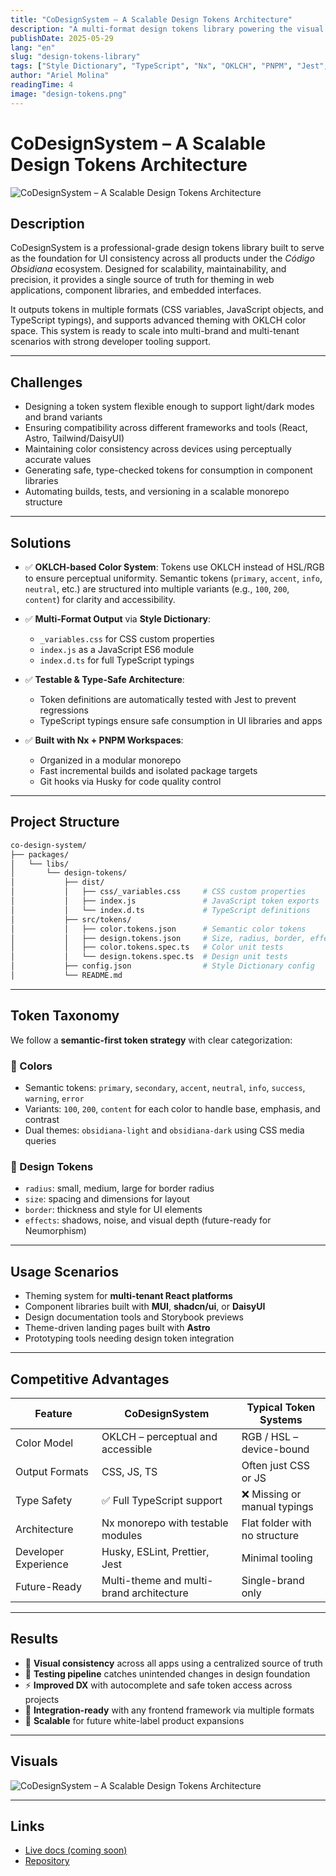 ```yaml
---
title: "CoDesignSystem – A Scalable Design Tokens Architecture"
description: "A multi-format design tokens library powering the visual foundation of Código Obsidiana’s frontend ecosystem."
publishDate: 2025-05-29
lang: "en"
slug: "design-tokens-library"
tags: ["Style Dictionary", "TypeScript", "Nx", "OKLCH", "PNPM", "Jest", "ESLint", "Prettier"]
author: "Ariel Molina"
readingTime: 4
image: "design-tokens.png"
---
```


# CoDesignSystem – A Scalable Design Tokens Architecture

![CoDesignSystem – A Scalable Design Tokens Architecture](/assets/blog/design-tokens.png)

## Description

CoDesignSystem is a professional-grade design tokens library built to serve as the foundation for UI consistency across all products under the *Código Obsidiana* ecosystem. Designed for scalability, maintainability, and precision, it provides a single source of truth for theming in web applications, component libraries, and embedded interfaces.

It outputs tokens in multiple formats (CSS variables, JavaScript objects, and TypeScript typings), and supports advanced theming with OKLCH color space. This system is ready to scale into multi-brand and multi-tenant scenarios with strong developer tooling support.

---

## Challenges

- Designing a token system flexible enough to support light/dark modes and brand variants
- Ensuring compatibility across different frameworks and tools (React, Astro, Tailwind/DaisyUI)
- Maintaining color consistency across devices using perceptually accurate values
- Generating safe, type-checked tokens for consumption in component libraries
- Automating builds, tests, and versioning in a scalable monorepo structure

---

## Solutions

- ✅ **OKLCH-based Color System**: Tokens use OKLCH instead of HSL/RGB to ensure perceptual uniformity. Semantic tokens (`primary`, `accent`, `info`, `neutral`, etc.) are structured into multiple variants (e.g., `100`, `200`, `content`) for clarity and accessibility.

- ✅ **Multi-Format Output** via **Style Dictionary**:
  - `_variables.css` for CSS custom properties
  - `index.js` as a JavaScript ES6 module
  - `index.d.ts` for full TypeScript typings

- ✅ **Testable & Type-Safe Architecture**:
  - Token definitions are automatically tested with Jest to prevent regressions
  - TypeScript typings ensure safe consumption in UI libraries and apps

- ✅ **Built with Nx + PNPM Workspaces**:
  - Organized in a modular monorepo
  - Fast incremental builds and isolated package targets
  - Git hooks via Husky for code quality control

---

## Project Structure

```bash
co-design-system/
├── packages/
│   └── libs/
│       └── design-tokens/
│           ├── dist/
│           │   ├── css/_variables.css     # CSS custom properties
│           │   ├── index.js               # JavaScript token exports
│           │   └── index.d.ts             # TypeScript definitions
│           ├── src/tokens/
│           │   ├── color.tokens.json      # Semantic color tokens
│           │   ├── design.tokens.json     # Size, radius, border, effects
│           │   ├── color.tokens.spec.ts   # Color unit tests
│           │   └── design.tokens.spec.ts  # Design unit tests
│           ├── config.json                # Style Dictionary config
│           └── README.md
```

---

## Token Taxonomy

We follow a **semantic-first token strategy** with clear categorization:

### 🎨 Colors
- Semantic tokens: `primary`, `secondary`, `accent`, `neutral`, `info`, `success`, `warning`, `error`
- Variants: `100`, `200`, `content` for each color to handle base, emphasis, and contrast
- Dual themes: `obsidiana-light` and `obsidiana-dark` using CSS media queries

### 📐 Design Tokens
- `radius`: small, medium, large for border radius
- `size`: spacing and dimensions for layout
- `border`: thickness and style for UI elements
- `effects`: shadows, noise, and visual depth (future-ready for Neumorphism)

---

## Usage Scenarios

- Theming system for **multi-tenant React platforms**
- Component libraries built with **MUI**, **shadcn/ui**, or **DaisyUI**
- Design documentation tools and Storybook previews
- Theme-driven landing pages built with **Astro**
- Prototyping tools needing design token integration

---

## Competitive Advantages

| Feature                  | CoDesignSystem                          | Typical Token Systems          |
|--------------------------|------------------------------------------|--------------------------------|
| Color Model              | OKLCH – perceptual and accessible        | RGB / HSL – device-bound       |
| Output Formats           | CSS, JS, TS                              | Often just CSS or JS           |
| Type Safety              | ✅ Full TypeScript support               | ❌ Missing or manual typings    |
| Architecture             | Nx monorepo with testable modules        | Flat folder with no structure  |
| Developer Experience     | Husky, ESLint, Prettier, Jest            | Minimal tooling                |
| Future-Ready             | Multi-theme and multi-brand architecture | Single-brand only              |

---

## Results

- 💎 **Visual consistency** across all apps using a centralized source of truth
- 🧪 **Testing pipeline** catches unintended changes in design foundation
- ⚡️ **Improved DX** with autocomplete and safe token access across projects
- 🧩 **Integration-ready** with any frontend framework via multiple formats
- 🧱 **Scalable** for future white-label product expansions

---

## Visuals

![CoDesignSystem – A Scalable Design Tokens Architecture](/assets/blog/design-tokens.png)

---

## Links

- [Live docs (coming soon)](https://codigo-obsidiana.dev/design-tokens)
- [Repository](https://github.com/codigo-obsidiana/co-design-system)
